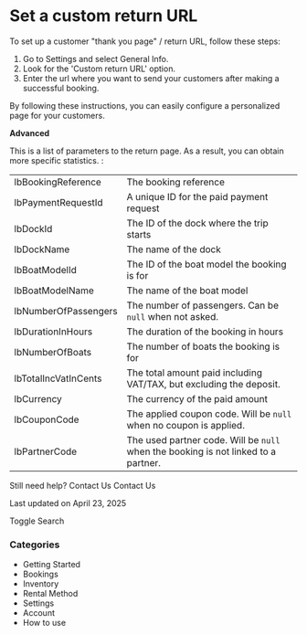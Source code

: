 # Set a custom return URL

To set up a customer "thank you page" / return URL, follow these steps:

1. Go to Settings and select General Info.
2. Look for the 'Custom return URL' option.
3. Enter the url where you want to send your customers after making a successful booking.

By following these instructions, you can easily configure a personalized page for your customers.

**Advanced**

This is a list of parameters to the return page. As a result, you can obtain more specific statistics. :

|                      |                                                                                    |
| -------------------- | ---------------------------------------------------------------------------------- |
| lbBookingReference   | The booking reference                                                              |
| lbPaymentRequestId   | A unique ID for the paid payment request                                           |
| lbDockId             | The ID of the dock where the trip starts                                           |
| lbDockName           | The name of the dock                                                               |
| lbBoatModelId        | The ID of the boat model the booking is for                                        |
| lbBoatModelName      | The name of the boat model                                                         |
| lbNumberOfPassengers | The number of passengers. Can be `null` when not asked.                            |
| lbDurationInHours    | The duration of the booking in hours                                               |
| lbNumberOfBoats      | The number of boats the booking is for                                             |
| lbTotalIncVatInCents | The total amount paid including VAT/TAX, but excluding the deposit.                |
| lbCurrency           | The currency of the paid amount                                                    |
| lbCouponCode         | The applied coupon code. Will be `null` when no coupon is applied.                 |
| lbPartnerCode        | The used partner code. Will be `null` when the booking is not linked to a partner. |

Still need help?
Contact Us
Contact Us

Last updated on April 23, 2025

Toggle Search

### Categories

- Getting Started
- Bookings
- Inventory
- Rental Method
- Settings
- Account
- How to use

